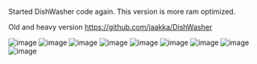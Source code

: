 Started DishWasher code again. This version is more ram optimized.

Old and heavy version https://github.com/jaakka/DishWasher

![image](https://github.com/user-attachments/assets/e31573b4-28e8-42ba-8526-4f03b4bda890)
![image](https://github.com/user-attachments/assets/c22c6498-f351-4058-a8a4-a9f988c1c50f)
![image](https://github.com/user-attachments/assets/617081af-9b23-4be1-a97f-11392f2c00b0)
![image](https://github.com/user-attachments/assets/98b9cba5-9335-4641-bde2-0b9f8c231c8d)
![image](https://github.com/user-attachments/assets/2a2fce12-55c0-41a7-b308-31964ea83c71)
![image](https://github.com/user-attachments/assets/00093c50-9a45-4d58-a688-96b67123c216)
![image](https://github.com/user-attachments/assets/e8490263-5a2d-456f-ab4a-2e606afa3a26)
![image](https://github.com/user-attachments/assets/77cac373-7056-42fd-ac6c-95b405c87a56)
![image](https://github.com/user-attachments/assets/b27306b8-1d03-4633-8a19-22e4f40139d4)
